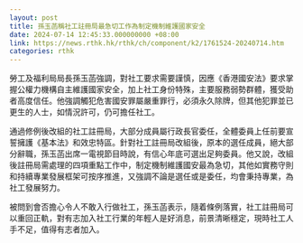 ```yaml
---
layout: post
title: 孫玉菡稱社工註冊局最急切工作為制定機制維護國家安全
date: 2024-07-14 12:45:33.000000000 +08:00
link: https://news.rthk.hk/rthk/ch/component/k2/1761524-20240714.htm
categories: rthk
---
```


勞工及福利局局長孫玉菡強調，對社工要求需要謹慎，因應《香港國安法》要求掌握公權力機構自主維護國家安全，加上社工身份特殊，主要服務弱勢群體，獲受助者高度信任。他強調觸犯危害國安罪屬嚴重罪行，必須永久除牌，但其他犯罪並已更生的人士，如情況許可，仍可擔任社工。

通過修例後改組的社工註冊局，大部分成員屬行政長官委任，全體委員上任前要宣誓擁護《基本法》和效忠特區。針對社工註冊局改組後，原本的選任成員，絕大部分辭職，孫玉菡出席一電視節目時說，有信心年底可選出足夠委員。他又說，改組後註冊局需處理的四項重點工作中，制定機制維護國安最為急切，其他如實務守則和持續專業發展框架可按序推進，又強調不論是選任或是委任，均會秉持專業，為社工發展努力。

被問到會否擔心令人不敢入行做社工，孫玉菡表示，隨着條例落實，社工註冊局可以重回正軌，對有志加入社工行業的年輕人是好消息，前景清晰穩定，現時社工人手不足，值得有志者加入。
